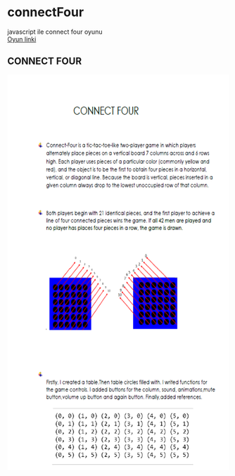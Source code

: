 # connectFour
javascript ile connect four oyunu
<br>
[Oyun linki](https://beyzakoser.github.io/odevler/projeDeneme.html)


## CONNECT FOUR
<img src="connectFour.png" width="700" height="900" >

